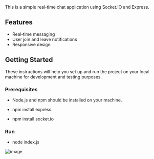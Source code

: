 
This is a simple real-time chat application using Socket.IO and Express.

## Features

- Real-time messaging
- User join and leave notifications
- Responsive design

## Getting Started

These instructions will help you set up and run the project on your local machine for development and testing purposes.

### Prerequisites

- Node.js and npm should be installed on your machine.

- npm install express

- npm install socket.io

### Run

- node index.js



![image](https://github.com/ReFo0/chatapp/assets/77904942/960ed9f4-4fa4-4cfa-b631-95b82fb09545)

